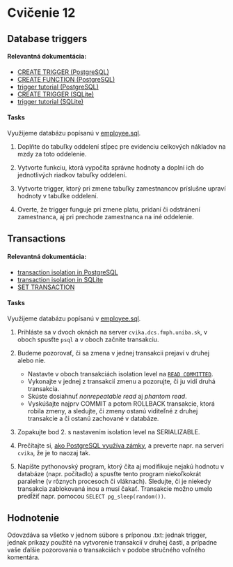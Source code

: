 # Cvičenie 12

## Database triggers

#### Relevantná dokumentácia:

* [CREATE TRIGGER (PostgreSQL)](https://www.postgresql.org/docs/current/sql-createtrigger.html)
* [CREATE FUNCTION (PostgreSQL)](https://www.postgresql.org/docs/current/sql-createfunction.html)
* [trigger tutorial (PostgreSQL)](https://www.postgresqltutorial.com/postgresql-triggers/)
* [CREATE TRIGGER (SQLite)](https://www.sqlite.org/lang_createtrigger.html)
* [trigger tutorial (SQLite)](https://www.sqlitetutorial.net/sqlite-trigger/)

#### Tasks

Využijeme databázu popísanú v [employee.sql](employee.sql).

1. Doplňte do tabuľky oddelení stĺpec pre evidenciu celkových nákladov na mzdy za toto oddelenie.

2. Vytvorte funkciu, ktorá vypočíta správne hodnoty a doplní ich do jednotlivých riadkov tabuľky oddelení.

3. Vytvorte trigger, ktorý pri zmene tabuľky zamestnancov príslušne upraví hodnoty v tabuľke oddelení.

4. Overte, že trigger funguje pri zmene platu, pridaní či odstránení zamestnanca, aj pri prechode zamestnanca na iné oddelenie.


## Transactions

#### Relevantná dokumentácia:

* [transaction isolation in PostgreSQL](https://www.postgresql.org/docs/current/transaction-iso.html)
* [transaction isolation in SQLite](https://www.sqlite.org/isolation.html)
* [SET TRANSACTION](https://www.postgresql.org/docs/current/sql-set-transaction.html)

#### Tasks

Využijeme databázu popísanú v [employee.sql](employee.sql).

1. Prihláste sa v dvoch oknách na server `cvika.dcs.fmph.uniba.sk`, v oboch spusťte `psql` a v oboch začnite transakciu.

2. Budeme pozorovať, či sa zmena v jednej transakcii prejaví v druhej alebo nie.

	* Nastavte v oboch transakciách isolation level na [`READ COMMITTED`](https://www.postgresql.org/docs/current/sql-set-transaction.html).
	* Vykonajte v jednej z transakcií zmenu a pozorujte, či ju vidí druhá transakcia.
	* Skúste dosiahnuť _nonrepeatable read_ aj _phantom read_.
	* Vyskúšajte najprv COMMIT a potom ROLLBACK transakcie, ktorá robila zmeny, a sledujte, či zmeny ostanú viditeľné z druhej transakcie a či ostanú zachované v databáze.

3. Zopakujte bod 2. s nastavením isolation level na SERIALIZABLE.

4. Prečítajte si, [ako PostgreSQL využíva zámky](https://www.citusdata.com/blog/2018/02/15/when-postgresql-blocks), a preverte napr. na serveri `cvika`, že je to naozaj tak.

5. Napíšte pythonovský program, ktorý číta aj modifikuje nejakú hodnotu v databáze (napr. počítadlo) a spusťte tento program niekoľkokrát paralelne (v rôznych procesoch či vláknach). Sledujte, či je niekedy transakcia zablokovaná inou a musí čakať. Transakcie možno umelo predĺžiť napr. pomocou `SELECT pg_sleep(random())`.

	
## Hodnotenie

Odovzdáva sa všetko v jednom súbore s príponou .txt: jednak trigger, jednak príkazy použité na vytvorenie transakcií v druhej časti, a prípadne vaše ďalšie pozorovania o transakciách v podobe stručného voľného komentára.

